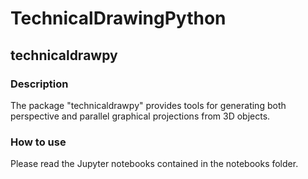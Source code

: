 # TechnicalDrawingPython

## technicaldrawpy

### Description

The package "technicaldrawpy" provides tools for generating both perspective and parallel graphical projections from 3D objects.
### How to use

Please read the Jupyter notebooks contained in the notebooks folder. 
